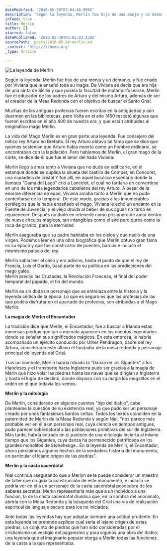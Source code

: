```yaml
---
dateModified: '2016-05-30T03:04:46.998Z'
description: 'Según la leyenda, Merlín fue hijo de una monja y un demonio, y fue criado por Viviana que le enseñó toda su magia. De Viviana se decía que era hija de una ninfa de Sicilia y que poseía la facultad de matamorfosearse. Merlín fue el educador de los padres de Arturo y del mismo Arturo, además de ser el creador de la Mesa Redonda con el objetivo de buscar el Santo Grial.'
inFeed: true
title: Merlin
author: []
starred: false
datePublished: '2016-05-30T03:05:03.438Z'
sourcePath: _posts/2016-05-30-merlin.md
_context: 'http://schema.org'
_type: Article

---
```

![La leyenda de Merlin](https://the-grid-user-content.s3-us-west-2.amazonaws.com/d927f90b-ce5b-4b68-9868-4c0435d2dbe1.jpg)

Según la leyenda, Merlín fue hijo de una monja y un demonio, y fue criado por Viviana que le enseñó toda su magia. De Viviana se decía que era hija de una ninfa de Sicilia y que poseía la facultad de matamorfosearse. Merlín fue el educador de los padres de Arturo y del mismo Arturo, además de ser el creador de la Mesa Redonda con el objetivo de buscar el Santo Grial.

Muchas de las antiguas profecías fueron escritas en la antigüedad y aún duermen en las bibliotecas, pero Volta en el año 1450 rescató algunas que fueron escritas en el año 400 de nuestra era, y que están atribuidas al enigmático mago Merlín.

La vida del Mago Merlín es en gran parte una leyenda. Fue consejero del mítico rey Arturo en Bretaña. El rey Arturo obtuvo tal fama que se dice que quienes sostenían que Arturo había muerto como un hombre ordinario, se encontraban con la lapidación. Pero hablemos de Merlín, el gran mago de la corte, se dice de él que fue el amor del hada Viviana:

Merlín llegó a amar tanto a Viviana que no dudó en edificarle, en el estanque donde se duplica la silueta del castillo de Comper, en Concoret, una ciudadela de cristal Y fue allí, en aquel bucólico escenario donde la llamada "Dama del Lago" crió a Lancelot, el cual no tardaría en convertirse en uno de los más legendarios caballeros del rey Arturo. A pesar de la enorme diferencia de edad, Viviana amaba tanto a Merlín que no pudo contentarse de lo temporal. De este modo, gracias a los innumerables sortilegios que le había enseñado el mago, Viviana le echó un encanto en la Fuente de Juvencia, y el viejo druida al beber de sus aguas no tardó en rejuvenecer. Después no dudó en retenerle como prisionero de amor dentro de nueve círculos mágicos, tan intangibles como el aire pero duros como la roca de granito, para la eternidad

Merlín aseguraba que su padre habitaba en los cielos y que nació de una virgen. Podemos leer en una obra biográfica que Merlín obtuvo gran fama es su época y que fue constructor de puentes, barcos e incluso el mismísimo palacio del rey.

Merlín sabía leer el cielo y era adivino, hasta el punto de que el rey de Francia, Luis el Gordo, basó parte de su política en las predicciones del mago galés.  
Merlín predijo las Cruzadas, la Revolución Francesa, el final del poder temporal del papado, el fin del mundo.

Merlín es sin duda un personaje que se entrelaza entre la historia y la leyenda céltica de la época. Lo que es seguro es que las profecías de las que podéis disfrutar en el apartado de profecías, son atribuidas a el Mago Merlín.

**La magia de Merlín el Encantador**

La tradición dice que Merlín, el Encantador, fue a buscar a Irlanda estas inmensas piedras que tan a menudo aparecen en los cuentos legendarios donde se señalan sus significados mágicos. En esta empresa, le habría acompañado un ejército conducido por Uther Pendragon, padre del rey Arturo, considerado este último el fundador de la mesa redonda y personaje principal de leyenda del Grial.

Tras un combate, Merlín habría robado la "Danza de los Gigantes" a los irlandeses y el transporte hacia Inglaterra pudo ser gracias a la magia de Merín que hizo volar las piedras hasta las naves que se dirigían a Inglaterra y hasta el lugar de destino, donde dispuso con su magia los megalitos en el orden en el que todavía los vemos.

**Merlín y la mitología**

De Merlín, considerado en algunos cuentos "hijo del diablo", cabe plantearse la cuestión de su existencia real, ya que pudo ser un personaje creado por unos fantasiosos bardos celtas. Todos los textos coinciden en la paternidad de Merlín de la Mesa Redonda y según Niel, "nos parece más probable ver en él a un personaje real, cuya ciencia en tiempos antiguos, pudo parecer sobrenatural a las poblaciones primitivas del sur de Inglaterra. Más tarde, habría entrado en el panteón de una mitología incierta al mismo tiempo que los Gigantes, cuya danza ha permanecido petrificada en los grandes monolitos de Stonehenge...En la leyenda de Merlín, el Encantador, ahora percibimos algunos hechos de la verdadera historia del monumento, en particular el lejano origen de las piedras".

**Merlín y la casta sacerdotal**

Niel continúa asegurando que a Merlyn se le puede considerar un maestro de taller que dirigiría la construcción de este monumento, e incluso se podría ver en él a un personaje de la casta sacerdotal poseedora de los saberes secretos. Merlín representaría más que a un individuo a una función, la de la casta sacerdotal druídica que, en la sombra del anonimato, abriría con la Mesa Redonda y la búsqueda del Grial una vía de realización espiritual de lenguaje oscuro para los no iniciados.

Ante todas las leyendas hay que adoptar siempre una actitud prudente. En esta leyenda se pretende explicar cual sería el lejano origen de estas piedras, un conjunto de piedras que han sido consideradas por el cristianismo un vestigio del paganismo y para algunos una obra del diablo; una leyenda que el imaginario popular otorga a Merlín todas las funciones de la casta a la que representaba.